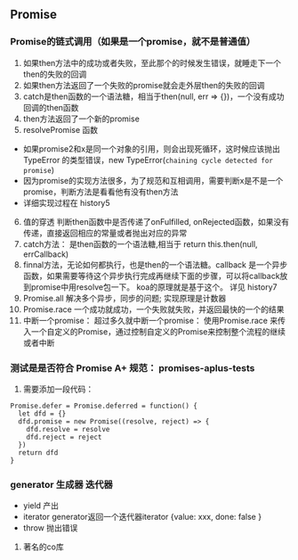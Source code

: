 ## Promise 

### Promise的链式调用（如果是一个promise，就不是普通值）
1. 如果then方法中的成功或者失败，至此那个的时候发生错误，就睡走下一个then的失败的回调
2. 如果then方法返回了一个失败的promise就会走外层then的失败的回调
3. catch是then函数的一个语法糖，相当于then(null, err => {})，一个没有成功回调的then函数
4. then方法返回了一个新的promise
5. resolvePromise 函数
  - 如果promise2和x是同一个对象的引用，则会出现死循环，这时候应该抛出 TypeError 的类型错误，new TypeError(`chaining cycle detected for promise`)  
  - 因为promise的实现方法很多，为了规范和互相调用，需要判断x是不是一个promise，判断方法是看看他有没有then方法
  - 详细实现过程在 history5
6. 值的穿透
  判断then函数中是否传递了onFulfilled, onRejected函数，如果没有传递，直接返回相应的常量或者抛出对应的异常
7. catch方法： 是then函数的一个语法糖,相当于 return this.then(null, errCallback)
8. finnal方法，无论如何都执行，也是then的一个语法糖。callback 是一个异步函数，如果需要等待这个异步执行完成再继续下面的步骤，可以将callback放到promise中用resolve包一下。 koa的原理就是基于这个。 详见 history7    
9. Promise.all 解决多个异步，同步的问题; 实现原理是计数器   
10. Promise.race 一个成功就成功，一个失败就失败，并返回最快的一个的结果  
11. 中断一个promise： 超过多久就中断一个promise： 使用Promise.race 来传入一个自定义的Promise，通过控制自定义的Promise来控制整个流程的继续或者中断  

### 测试是是否符合 Promise A+ 规范： promises-aplus-tests
1. 需要添加一段代码：
```
Promise.defer = Promise.deferred = function() {
  let dfd = {}
  dfd.promise = new Promise((resolve, reject) => {
    dfd.resolve = resolve
    dfd.reject = reject
  })
  return dfd
}
```

### generator 生成器 迭代器  
- yield 产出
- iterator  generator返回一个迭代器iterator {value: xxx, done: false }  
- throw 抛出错误  

1. 著名的co库